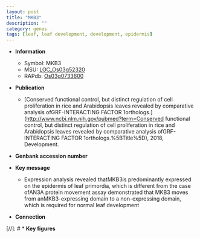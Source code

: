 ```yaml
---
layout: post
title: "MKB3"
description: ""
category: genes
tags: [leaf, leaf development, development, epidermis]
---
```


* **Information**  
    + Symbol: MKB3  
    + MSU: [LOC_Os03g52320](http://rice.plantbiology.msu.edu/cgi-bin/ORF_infopage.cgi?orf=LOC_Os03g52320)  
    + RAPdb: [Os03g0733600](http://rapdb.dna.affrc.go.jp/viewer/gbrowse_details/irgsp1?name=Os03g0733600)  

* **Publication**  
    + [Conserved functional control, but distinct regulation of cell proliferation in rice and Arabidopsis leaves revealed by comparative analysis ofGRF-INTERACTING FACTOR 1orthologs.](http://www.ncbi.nlm.nih.gov/pubmed?term=Conserved functional control, but distinct regulation of cell proliferation in rice and Arabidopsis leaves revealed by comparative analysis ofGRF-INTERACTING FACTOR 1orthologs.%5BTitle%5D), 2018, Development.

* **Genbank accession number**  

* **Key message**  
    + Expression analysis revealed thatMKB3is predominantly expressed on the epidermis of leaf primordia, which is different from the case ofAN3A protein movement assay demonstrated that MKB3 moves from anMKB3-expressing domain to a non-expressing domain, which is required for normal leaf development

* **Connection**  

[//]: # * **Key figures**  


